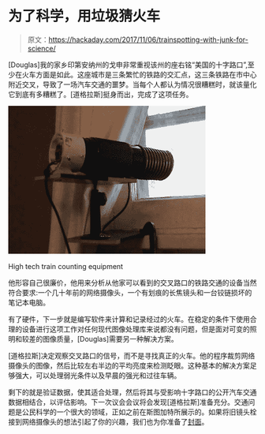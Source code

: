 # 为了科学，用垃圾猜火车

> 原文：<https://hackaday.com/2017/11/06/trainspotting-with-junk-for-science/>

[Douglas]我的家乡印第安纳州的戈申非常重视该州的座右铭“美国的十字路口”,至少在火车方面是如此。这座城市是三条繁忙的铁路的交汇点，这三条铁路在市中心附近交叉，导致了一场汽车交通的噩梦。当每个人都认为情况很糟糕时，就该量化它到底有多糟糕了。[道格拉斯]挺身而出，完成了这项任务。

![](img/462bcaf949b1d3720a330058838921d7.png)

High tech train counting equipment

他形容自己很廉价，他用来分析从他家可以看到的交叉路口的铁路交通的设备当然符合要求:一个几十年前的网络摄像头，一个有划痕的长焦镜头和一台铰链损坏的笔记本电脑。

有了硬件，下一步就是编写软件来计算和记录经过的火车。在稳定的条件下使用合理的设备进行这项工作对任何现代图像处理库来说都没有问题，但是面对可变的照明和较差的图像质量，[Douglas]需要另一种解决方案。

[道格拉斯]决定观察交叉路口的信号，而不是寻找真正的火车。他的程序裁剪网络摄像头的图像，然后比较左右半边的平均亮度来检测眨眼。这种基本的解决方案足够强大，可以处理弱光条件以及早晨的强光和过往车辆。

剩下的就是验证数据，使其适合处理，然后将其与受影响十字路口的公开汽车交通数据相结合，以评估影响。下一次议会会议将会发现[道格拉斯]准备充分。交通问题是公民科学的一个很大的领域，正如之前在斯图加特所展示的。如果将旧镜头栓接到网络摄像头的想法引起了你的兴趣，我们也为你准备了[封面](https://hackaday.com/2010/09/01/using-quality-optics-with-a-webcam/)。